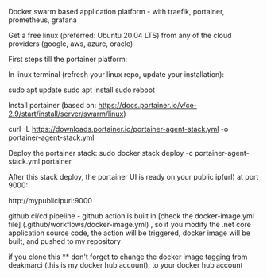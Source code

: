 Docker swarm based application platform - with traefik, portainer, prometheus, grafana

Get a free linux (preferred: Ubuntu 20.04 LTS) from any of the cloud providers (google, aws, azure, oracle)

First steps till the portainer platform:

In linux terminal (refresh your linux repo, update your installation):

sudo apt update
sudo apt install
sudo reboot

Install portainer
(based on: https://docs.portainer.io/v/ce-2.9/start/install/server/swarm/linux)

curl -L https://downloads.portainer.io/portainer-agent-stack.yml
-o portainer-agent-stack.yml

Deploy the portainer stack:
sudo docker stack deploy -c portainer-agent-stack.yml portainer

After this stack deploy, the portainer UI is ready on your public ip(url) at port 9000:

http://mypublicipurl:9000

github ci/cd pipeline - github action is built in [check the docker-image.yml file] (.github/workflows/docker-image.yml) , so if you modify the .net core application source code, the action will be triggered, docker image will be built, and pushed to my repository

if you clone this
** don't forget to change the docker image tagging from deakmarci (this is my docker hub account), to your docker hub account

